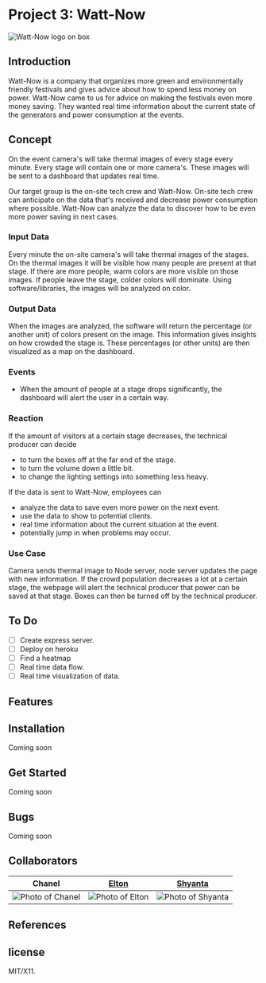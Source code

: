 # Project 3: Watt-Now
![Watt-Now logo on box](http://www.watt-now.nl/wp-content/uploads/2015/02/cropped-header_now.png)
## Introduction
Watt-Now is a company that organizes more green and environmentally friendly festivals and gives advice about how to spend less money on power. Watt-Now came to us for advice on making the festivals even more money saving. They wanted real time information about the current state of the generators and power consumption at the events.

## Concept
On the event camera's will take thermal images of every stage every minute. Every stage will contain one or more camera's. These images will be sent to a dashboard that updates real time.

Our target group is the on-site tech crew and Watt-Now. On-site tech crew can anticipate on the data that's received and decrease power consumption where possible. Watt-Now can analyze the data to discover how to be even more power saving in next cases.

### Input Data
Every minute the on-site camera's will take thermal images of the stages. On the thermal images it will be visible how many people are present at that stage. If there are more people, warm colors are more visible on those images. If people leave the stage, colder colors will dominate. Using software/libraries, the images will be analyzed on color.

### Output Data
When the images are analyzed, the software will return the percentage (or another unit) of colors present on the image. This information gives insights on how crowded the stage is. These percentages (or other units) are then visualized as a map on the dashboard.

### Events
- When the amount of people at a stage drops significantly, the dashboard will alert the user in a certain way.

### Reaction
If the amount of visitors at a certain stage decreases, the technical producer can decide
- to turn the boxes off at the far end of the stage.
- to turn the volume down a little bit.
- to change the lighting settings into something less heavy.

If the data is sent to Watt-Now, employees can
- analyze the data to save even more power on the next event.
- use the data to show to potential clients.
- real time information about the current situation at the event.
- potentially jump in when problems may occur.

### Use Case
Camera sends thermal image to Node server, node server updates the page with new information. If the crowd population decreases a lot at a certain stage, the webpage will alert the technical producer that power can be saved at that stage. Boxes can then be turned off by the technical producer.

## To Do
- [ ] Create express server.
- [ ] Deploy on heroku
- [ ] Find a heatmap
- [ ] Real time data flow.
- [ ] Real time visualization of data.

## Features

## Installation
Coming soon

## Get Started
Coming soon

## Bugs
Coming soon

## Collaborators
Chanel | [Elton](https://github.com/eltongonc) | [Shyanta](https://github.com/shyanta)
--- | --- | ---
![Photo of Chanel](https://avatars1.githubusercontent.com/u/8983611?v=3&s=180)|![Photo of Elton](https://avatars0.githubusercontent.com/u/14180132?v=3&s=180)| ![Photo of Shyanta](https://avatars1.githubusercontent.com/u/14178013?v=3&s=200)

## References

## license
MIT/X11.
